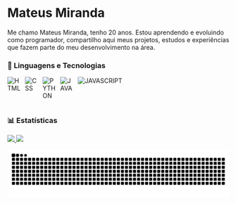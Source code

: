 # Mateus Miranda

Me chamo Mateus Miranda, tenho 20 anos. Estou aprendendo e evoluindo como programador, compartilho aqui meus projetos, estudos e experiências que fazem parte do meu desenvolvimento na área.

### 🤖 Linguagens e Tecnologias



<img 
    align="left" 
    alt="HTML" 
    title="HTML"
    width="30px" 
    style="padding-right: 10px;" 
    src="https://cdn.jsdelivr.net/gh/devicons/devicon@latest/icons/html5/html5-original.svg" 
/>

<img 
    src="https://cdn.jsdelivr.net/gh/devicons/devicon@latest/icons/javascript/javascript-original.svg" 
    alt="JAVASCRIPT"
    title="JAVASCRIPT"
    width="30px"
    style="padding-right: 10px;"
/>
<img 
    align="left" 
    alt="CSS" 
    title="CSS"
    width="30px" 
    style="padding-right: 10px;" 
    src="https://cdn.jsdelivr.net/gh/devicons/devicon@latest/icons/css3/css3-original.svg" 
/>
<img 
    align="left" 
    alt="PYTHON" 
    title="PYTHON"
    width="30px" 
    style="padding-right: 10px;" 
    src="https://cdn.jsdelivr.net/gh/devicons/devicon@latest/icons/python/python-original.svg" />
<img 
    align="left" 
    alt="JAVA" 
    title="JAVA"
    width="30px" 
    style="padding-right: 10px;" 
    src="https://cdn.jsdelivr.net/gh/devicons/devicon@latest/icons/java/java-original.svg" />


<br/>
<br/>

### 📊 Estatísticas

<p>
  <div>
  <a href="https://github.com/Mateus23-silva">
  <img height="180em" src="https://github-readme-stats.vercel.app/api?username=Mateus23-silva&show_icons=true&theme=dark&include_all_commits=true&count_private=true"/>
  <img height="180em" src="https://github-readme-stats.vercel.app/api/top-langs/?username=Mateus23-silva&layout=compact&langs_count=16&theme=dark"/>
</div>

</p>

<picture align="center">
  <source media="(prefers-color-scheme: dark)" srcset="https://raw.githubusercontent.com/Mateus23-silva/Mateus23-silva/output/github-contribution-grid-snake-dark.svg">
  <source media="(prefers-color-scheme: light)" srcset="https://raw.githubusercontent.com/Mateus23-silva/Mateus23-silva/output/github-contribution-grid-snake-dark.svg">
  <img align="center" alt="github contribution grid snake animation" src="https://raw.githubusercontent.com/Mateus23-silva/Mateus23-silva/output/github-contribution-grid-snake.svg">
</picture>


          
          
